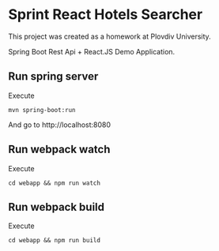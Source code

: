# Sprint React Hotels Searcher

This project was created as a homework at Plovdiv University.

Spring Boot Rest Api + React.JS Demo Application.

## Run spring server

Execute 
```
mvn spring-boot:run
```
And go to http://localhost:8080

## Run webpack watch 

Execute
```
cd webapp && npm run watch
```

## Run webpack build 

Execute
```
cd webapp && npm run build
```
